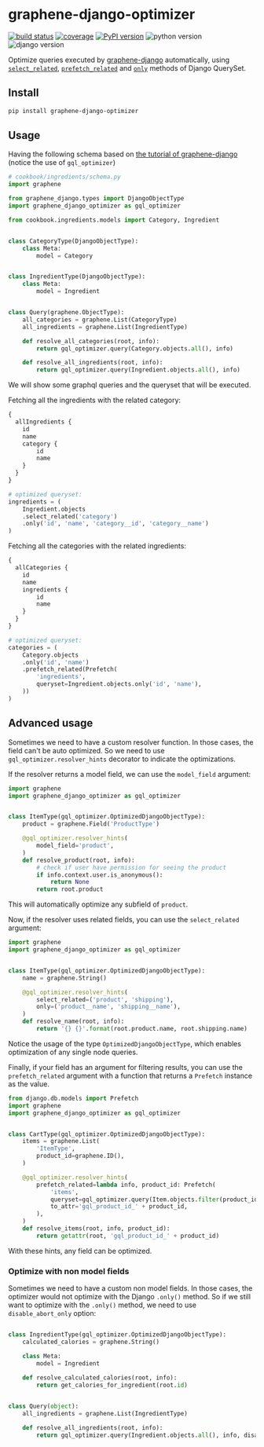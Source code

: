 # graphene-django-optimizer

[![build status](https://img.shields.io/travis/tfoxy/graphene-django-optimizer.svg)](https://travis-ci.org/tfoxy/graphene-django-optimizer)
[![coverage](https://img.shields.io/codecov/c/github/tfoxy/graphene-django-optimizer.svg)](https://codecov.io/gh/tfoxy/graphene-django-optimizer)
[![PyPI version](https://img.shields.io/pypi/v/graphene-django-optimizer.svg)](https://pypi.org/project/graphene-django-optimizer/)
![python version](https://img.shields.io/pypi/pyversions/graphene-django-optimizer.svg)
![django version](https://img.shields.io/pypi/djversions/graphene-django-optimizer.svg)

Optimize queries executed by [graphene-django](https://github.com/graphql-python/graphene-django) automatically, using [`select_related`](https://docs.djangoproject.com/en/2.0/ref/models/querysets/#select-related), [`prefetch_related`](https://docs.djangoproject.com/en/2.0/ref/models/querysets/#prefetch-related) and [`only`](https://docs.djangoproject.com/en/2.0/ref/models/querysets/#only) methods of Django QuerySet.


## Install

```bash
pip install graphene-django-optimizer
```


## Usage

Having the following schema based on [the tutorial of graphene-django](http://docs.graphene-python.org/projects/django/en/latest/tutorial-plain/#hello-graphql-schema-and-object-types) (notice the use of `gql_optimizer`)

```py
# cookbook/ingredients/schema.py
import graphene

from graphene_django.types import DjangoObjectType
import graphene_django_optimizer as gql_optimizer

from cookbook.ingredients.models import Category, Ingredient


class CategoryType(DjangoObjectType):
    class Meta:
        model = Category


class IngredientType(DjangoObjectType):
    class Meta:
        model = Ingredient


class Query(graphene.ObjectType):
    all_categories = graphene.List(CategoryType)
    all_ingredients = graphene.List(IngredientType)

    def resolve_all_categories(root, info):
        return gql_optimizer.query(Category.objects.all(), info)

    def resolve_all_ingredients(root, info):
        return gql_optimizer.query(Ingredient.objects.all(), info)
```


We will show some graphql queries and the queryset that will be executed.

Fetching all the ingredients with the related category:

```graphql
{
  allIngredients {
    id
    name
    category {
        id
        name
    }
  }
}
```

```py
# optimized queryset:
ingredients = (
    Ingredient.objects
    .select_related('category')
    .only('id', 'name', 'category__id', 'category__name')
)
```

Fetching all the categories with the related ingredients:

```graphql
{
  allCategories {
    id
    name
    ingredients {
        id
        name
    }
  }
}
```

```py
# optimized queryset:
categories = (
    Category.objects
    .only('id', 'name')
    .prefetch_related(Prefetch(
        'ingredients',
        queryset=Ingredient.objects.only('id', 'name'),
    ))
)
```


## Advanced usage

Sometimes we need to have a custom resolver function. In those cases, the field can't be auto optimized.
So we need to use `gql_optimizer.resolver_hints` decorator to indicate the optimizations.

If the resolver returns a model field, we can use the `model_field` argument:

```py
import graphene
import graphene_django_optimizer as gql_optimizer


class ItemType(gql_optimizer.OptimizedDjangoObjectType):
    product = graphene.Field('ProductType')

    @gql_optimizer.resolver_hints(
        model_field='product',
    )
    def resolve_product(root, info):
        # check if user have permission for seeing the product
        if info.context.user.is_anonymous():
            return None
        return root.product
```

This will automatically optimize any subfield of `product`.

Now, if the resolver uses related fields, you can use the `select_related` argument:

```py
import graphene
import graphene_django_optimizer as gql_optimizer


class ItemType(gql_optimizer.OptimizedDjangoObjectType):
    name = graphene.String()

    @gql_optimizer.resolver_hints(
        select_related=('product', 'shipping'),
        only=('product__name', 'shipping__name'),
    )
    def resolve_name(root, info):
        return '{} {}'.format(root.product.name, root.shipping.name)
```

Notice the usage of the type `OptimizedDjangoObjectType`, which enables
optimization of any single node queries.

Finally, if your field has an argument for filtering results,
you can use the `prefetch_related` argument with a function
that returns a `Prefetch` instance as the value.

```py
from django.db.models import Prefetch
import graphene
import graphene_django_optimizer as gql_optimizer


class CartType(gql_optimizer.OptimizedDjangoObjectType):
    items = graphene.List(
        'ItemType',
        product_id=graphene.ID(),
    )

    @gql_optimizer.resolver_hints(
        prefetch_related=lambda info, product_id: Prefetch(
            'items',
            queryset=gql_optimizer.query(Item.objects.filter(product_id=product_id), info),
            to_attr='gql_product_id_' + product_id,
        ),
    )
    def resolve_items(root, info, product_id):
        return getattr(root, 'gql_product_id_' + product_id)
```

With these hints, any field can be optimized.


### Optimize with non model fields

Sometimes we need to have a custom non model fields. In those cases, the optimizer would not optimize with the Django `.only()` method.
So if we still want to optimize with the `.only()` method, we need to use `disable_abort_only` option:

```py

class IngredientType(gql_optimizer.OptimizedDjangoObjectType):
    calculated_calories = graphene.String()

    class Meta:
        model = Ingredient
    
    def resolve_calculated_calories(root, info):
        return get_calories_for_ingredient(root.id)


class Query(object):
    all_ingredients = graphene.List(IngredientType)

    def resolve_all_ingredients(root, info):
        return gql_optimizer.query(Ingredient.objects.all(), info, disable_abort_only=True)
```

